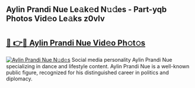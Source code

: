 ## Aylin Prandi Nue Le𝚊k𝚎d N𝚞𝚍es - Part-yqb Photos Vid𝚎o Le𝚊ks z0vlv

# <h2><a href="http://fb360o9.evod.top/?m=Aylin+Prandi+Nue">🔗 👉🔴 Aylin Prandi Nue Vid𝚎o Ph𝚘t𝚘s</a></h2>

[![Aylin Prandi Nue N𝚞d𝚎s](https://i.imgur.com/8V9OHl7.gif)](http://fb360o9.evod.top/?m=Aylin+Prandi+Nue)
Social media personality Aylin Prandi Nue specializing in dance and lifestyle content. Aylin Prandi Nue is a well-known public figure, recognized for his distinguished career in politics and diplomacy. 
